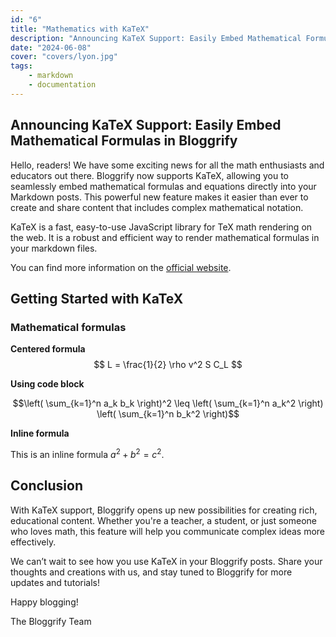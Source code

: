```yaml
---
id: "6"
title: "Mathematics with KaTeX"
description: "Announcing KaTeX Support: Easily Embed Mathematical Formulas in Bloggrify"
date: "2024-06-08"
cover: "covers/lyon.jpg"
tags:
    - markdown
    - documentation
---
```


## Announcing KaTeX Support: Easily Embed Mathematical Formulas in Bloggrify

Hello, readers! We have some exciting news for all the math enthusiasts and educators out there. Bloggrify now supports KaTeX, allowing you to seamlessly embed mathematical formulas and equations directly into your Markdown posts. This powerful new feature makes it easier than ever to create and share content that includes complex mathematical notation.

KaTeX is a fast, easy-to-use JavaScript library for TeX math rendering on the web. It is a robust and efficient way to render mathematical formulas in your markdown files.

You can find more information on the [official website](https://katex.org/).

## Getting Started with KaTeX

### Mathematical formulas

**Centered formula**
$$
L = \frac{1}{2} \rho v^2 S C_L
$$

**Using code block**
```math
\left( \sum_{k=1}^n a_k b_k \right)^2 \leq \left( \sum_{k=1}^n a_k^2 \right) \left( \sum_{k=1}^n b_k^2 \right)
```

**Inline formula**

This is an inline formula $a^2 + b^2 = c^2$.

## Conclusion
With KaTeX support, Bloggrify opens up new possibilities for creating rich, educational content. Whether you're a teacher, a student, or just someone who loves math, this feature will help you communicate complex ideas more effectively.

We can’t wait to see how you use KaTeX in your Bloggrify posts. Share your thoughts and creations with us, and stay tuned to Bloggrify for more updates and tutorials!

Happy blogging!

The Bloggrify Team
